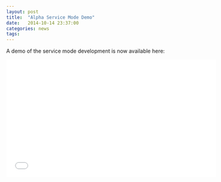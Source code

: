 ```yaml
---
layout: post
title:  "Alpha Service Mode Demo"
date:   2014-10-14 23:37:00
categories: news
tags:
---
```


A demo of the service mode development is now available here:

<iframe width="560" height="315" src="//www.youtube.com/embed/X9R7pjJPesA" frameborder="0" allowfullscreen></iframe>
